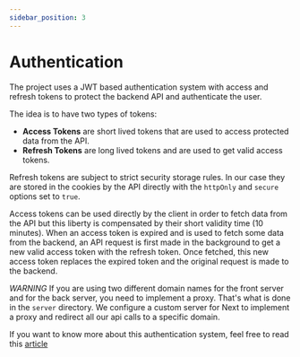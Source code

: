```yaml
---
sidebar_position: 3
---
```


# Authentication

The project uses a JWT based authentication system with access and refresh tokens to protect the backend API and authenticate the user.

The idea is to have two types of tokens:

-   **Access Tokens** are short lived tokens that are used to access protected data from the API.
-   **Refresh Tokens** are long lived tokens and are used to get valid access tokens.

Refresh tokens are subject to strict security storage rules. In our case they are stored in the cookies by the API directly with the `httpOnly` and `secure` options set to `true`.

Access tokens can be used directly by the client in order to fetch data from the API but this liberty is compensated by their short validity time (10 minutes). When an access token is expired and is used to fetch some data from the backend, an API request is first made in the background to get a new valid access token with the refresh token. Once fetched, this new access token replaces the expired token and the original request is made to the backend.

_WARNING_
If you are using two different domain names for the front server and for the back server, you need to implement a proxy.
That's what is done in the `server` directory. We configure a custom server for Next to implement a proxy and redirect all our api calls to a specific domain.

If you want to know more about this authentication system, feel free to read this [article](https://auth0.com/blog/refresh-tokens-what-are-they-and-when-to-use-them/)
